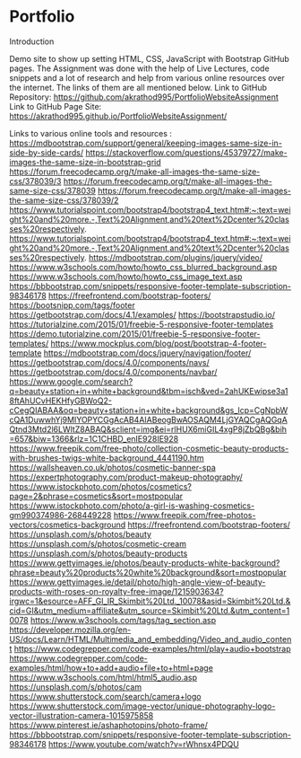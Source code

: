 # Portfolio

Introduction

Demo site to show up setting HTML, CSS, JavaScript with Bootstrap GitHub pages. The Assignment was done with the help of Live Lectures, code snippets and a lot of research and help from  various online resources over the internet. The links of them are all mentioned below.
Link to GitHub Repository:
https://github.com/akrathod995/PortfolioWebsiteAssignment
Link to GitHub Page Site:
https://akrathod995.github.io/PortfolioWebsiteAssignment/










Links to various online tools and resources :
https://mdbootstrap.com/support/general/keeping-images-same-size-in-side-by-side-cards/
https://stackoverflow.com/questions/45379727/make-images-the-same-size-in-bootstrap-grid
https://forum.freecodecamp.org/t/make-all-images-the-same-size-css/378039/3
https://forum.freecodecamp.org/t/make-all-images-the-same-size-css/378039
https://forum.freecodecamp.org/t/make-all-images-the-same-size-css/378039/2
https://www.tutorialspoint.com/bootstrap4/bootstrap4_text.htm#:~:text=weight%20and%20more.-,Text%20Alignment,and%20text%2Dcenter%20classes%20respectively.
https://www.tutorialspoint.com/bootstrap4/bootstrap4_text.htm#:~:text=weight%20and%20more.-,Text%20Alignment,and%20text%2Dcenter%20classes%20respectively.
https://mdbootstrap.com/plugins/jquery/video/
https://www.w3schools.com/howto/howto_css_blurred_background.asp
https://www.w3schools.com/howto/howto_css_image_text.asp
https://bbbootstrap.com/snippets/responsive-footer-template-subscription-98346178
https://freefrontend.com/bootstrap-footers/
https://bootsnipp.com/tags/footer
https://getbootstrap.com/docs/4.1/examples/
https://bootstrapstudio.io/
https://tutorialzine.com/2015/01/freebie-5-responsive-footer-templates
https://demo.tutorialzine.com/2015/01/freebie-5-responsive-footer-templates/
https://www.mockplus.com/blog/post/bootstrap-4-footer-template
https://mdbootstrap.com/docs/jquery/navigation/footer/
https://getbootstrap.com/docs/4.0/components/navs/
https://getbootstrap.com/docs/4.0/components/navbar/
https://www.google.com/search?q=beauty+station+in+white+background&tbm=isch&ved=2ahUKEwipse3a18ftAhUCvHEKHfyGBWoQ2-cCegQIABAA&oq=beauty+station+in+white+background&gs_lcp=CgNpbWcQA1DuwwhYj9MIYOPYCGgAcAB4AIABeogBwAOSAQM4LjGYAQCgAQGqAQtnd3Mtd2l6LWltZ8ABAQ&sclient=img&ei=rlHUX6miGIL4xgP8jZbQBg&bih=657&biw=1366&rlz=1C1CHBD_enIE928IE928
https://www.freepik.com/free-photo/collection-cosmetic-beauty-products-with-brushes-twigs-white-background_4441190.htm
https://wallsheaven.co.uk/photos/cosmetic-banner-spa
https://expertphotography.com/product-makeup-photography/
https://www.istockphoto.com/photos/cosmetics?page=2&phrase=cosmetics&sort=mostpopular
https://www.istockphoto.com/photo/a-girl-is-washing-cosmetics-gm990374986-268449228
https://www.freepik.com/free-photos-vectors/cosmetics-background
https://freefrontend.com/bootstrap-footers/
https://unsplash.com/s/photos/beauty
https://unsplash.com/s/photos/cosmetic-cream
https://unsplash.com/s/photos/beauty-products
https://www.gettyimages.ie/photos/beauty-products-white-background?phrase=beauty%20products%20white%20background&sort=mostpopular
https://www.gettyimages.ie/detail/photo/high-angle-view-of-beauty-products-with-roses-on-royalty-free-image/1215903634?irgwc=1&esource=AFF_GI_IR_Skimbit%20Ltd._10078&asid=Skimbit%20Ltd.&cid=GI&utm_medium=affiliate&utm_source=Skimbit%20Ltd.&utm_content=10078
https://www.w3schools.com/tags/tag_section.asp
https://developer.mozilla.org/en-US/docs/Learn/HTML/Multimedia_and_embedding/Video_and_audio_content
https://www.codegrepper.com/code-examples/html/play+audio+bootstrap
https://www.codegrepper.com/code-examples/html/how+to+add+audio+file+to+html+page
https://www.w3schools.com/html/html5_audio.asp
https://unsplash.com/s/photos/cam
https://www.shutterstock.com/search/camera+logo
https://www.shutterstock.com/image-vector/unique-photography-logo-vector-illustration-camera-1015975858
https://www.pinterest.ie/ashaphotopins/photo-frame/
https://bbbootstrap.com/snippets/responsive-footer-template-subscription-98346178
https://www.youtube.com/watch?v=rWhnsx4PDQU

